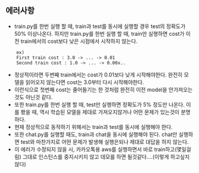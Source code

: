 ## 에러사항

* train.py를 한번 실행 할 때, train과 test를 동시에 실행할 경우 test의 정확도가 50% 이상나온다. 하지만 train.py를 한번 실행 할 때, train만 실행하면 cost가 이전 train에서의 cost보다 낮은 시점에서 시작하지 않는다. 
```    
    ex)
    First train cost : 3.0 -> ... -> 0.01
    Second train cost : 1.0 -> ... -> 0.00x..
```
* 정상적이라면 두번째 train에서는 cost가 0.01보다 낮게 시작해야한다. 완전히 모델을 읽어오지 않는다면 cost는 3.0부터 다시 시작해야한다.
* 이런식으로 첫번째 cost는 줄어들기는 한 것처럼 완전히 이전 model을 안가져오는것도 아닌것 같다.
* 또한 train.py를 한번 실행 할 때, test만 실행하면 정확도가 5% 정도만 나온다. 이를 봤을 때, 역시 학습된 모델을 제대로 가져오지않거나 어떤 문제가 있는것이 분명하다.
* 현재 정상적으로 동작하기 위해서는 train과 test를 동시에 실행해야 한다.
* 또한 chat.py를 실행할 때도, train과 chat을 동시에 실행해야 된다. chat만 실행하면 test와 마찬가지로 어떤 문제가 발생해 실행은되나 제대로 대답을 하지 않는다.
* 이 에러가 수정되지 않을 시, 카카오톡용 aws를 실행하면서 바로 train하고(몇일걸림) 그대로 인스턴스를 중지시키지 않고 데모를 하면 될것같다....(이렇게 하고싶지 않다)
